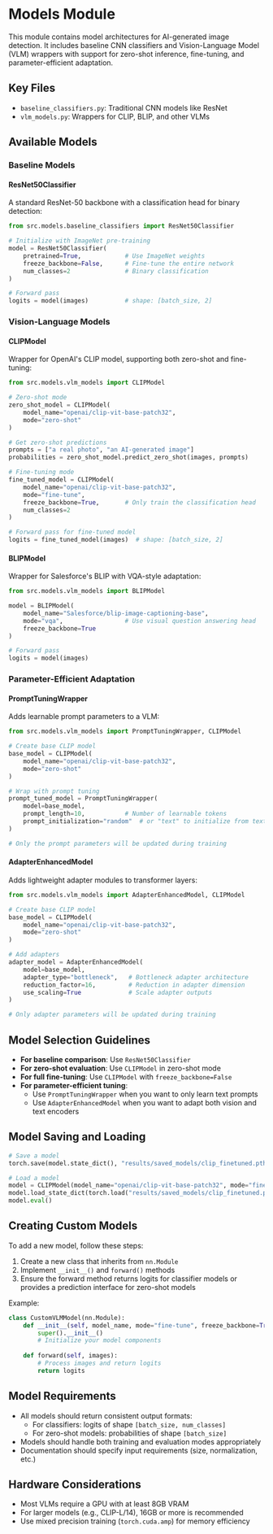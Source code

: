 # Models Module

This module contains model architectures for AI-generated image detection. It includes baseline CNN classifiers and Vision-Language Model (VLM) wrappers with support for zero-shot inference, fine-tuning, and parameter-efficient adaptation.

## Key Files

- `baseline_classifiers.py`: Traditional CNN models like ResNet
- `vlm_models.py`: Wrappers for CLIP, BLIP, and other VLMs

## Available Models

### Baseline Models

#### ResNet50Classifier

A standard ResNet-50 backbone with a classification head for binary detection:

```python
from src.models.baseline_classifiers import ResNet50Classifier

# Initialize with ImageNet pre-training
model = ResNet50Classifier(
    pretrained=True,            # Use ImageNet weights
    freeze_backbone=False,      # Fine-tune the entire network
    num_classes=2               # Binary classification
)

# Forward pass
logits = model(images)          # shape: [batch_size, 2]
```

### Vision-Language Models

#### CLIPModel

Wrapper for OpenAI's CLIP model, supporting both zero-shot and fine-tuning:

```python
from src.models.vlm_models import CLIPModel

# Zero-shot mode
zero_shot_model = CLIPModel(
    model_name="openai/clip-vit-base-patch32",
    mode="zero-shot"
)

# Get zero-shot predictions
prompts = ["a real photo", "an AI-generated image"]
probabilities = zero_shot_model.predict_zero_shot(images, prompts)

# Fine-tuning mode
fine_tuned_model = CLIPModel(
    model_name="openai/clip-vit-base-patch32",
    mode="fine-tune",
    freeze_backbone=True,       # Only train the classification head
    num_classes=2
)

# Forward pass for fine-tuned model
logits = fine_tuned_model(images)  # shape: [batch_size, 2]
```

#### BLIPModel

Wrapper for Salesforce's BLIP with VQA-style adaptation:

```python
from src.models.vlm_models import BLIPModel

model = BLIPModel(
    model_name="Salesforce/blip-image-captioning-base",
    mode="vqa",                 # Use visual question answering head
    freeze_backbone=True
)

# Forward pass
logits = model(images)
```

### Parameter-Efficient Adaptation

#### PromptTuningWrapper

Adds learnable prompt parameters to a VLM:

```python
from src.models.vlm_models import PromptTuningWrapper, CLIPModel

# Create base CLIP model
base_model = CLIPModel(
    model_name="openai/clip-vit-base-patch32",
    mode="zero-shot"
)

# Wrap with prompt tuning
prompt_tuned_model = PromptTuningWrapper(
    model=base_model,
    prompt_length=10,           # Number of learnable tokens
    prompt_initialization="random"  # or "text" to initialize from text
)

# Only the prompt parameters will be updated during training
```

#### AdapterEnhancedModel

Adds lightweight adapter modules to transformer layers:

```python
from src.models.vlm_models import AdapterEnhancedModel, CLIPModel

# Create base CLIP model
base_model = CLIPModel(
    model_name="openai/clip-vit-base-patch32",
    mode="zero-shot"
)

# Add adapters
adapter_model = AdapterEnhancedModel(
    model=base_model,
    adapter_type="bottleneck",   # Bottleneck adapter architecture
    reduction_factor=16,         # Reduction in adapter dimension
    use_scaling=True             # Scale adapter outputs
)

# Only adapter parameters will be updated during training
```

## Model Selection Guidelines

- **For baseline comparison**: Use `ResNet50Classifier`
- **For zero-shot evaluation**: Use `CLIPModel` in zero-shot mode
- **For full fine-tuning**: Use `CLIPModel` with `freeze_backbone=False`
- **For parameter-efficient tuning**:
  - Use `PromptTuningWrapper` when you want to only learn text prompts
  - Use `AdapterEnhancedModel` when you want to adapt both vision and text encoders

## Model Saving and Loading

```python
# Save a model
torch.save(model.state_dict(), "results/saved_models/clip_finetuned.pth")

# Load a model
model = CLIPModel(model_name="openai/clip-vit-base-patch32", mode="fine-tune")
model.load_state_dict(torch.load("results/saved_models/clip_finetuned.pth"))
model.eval()
```

## Creating Custom Models

To add a new model, follow these steps:

1. Create a new class that inherits from `nn.Module`
2. Implement `__init__()` and `forward()` methods
3. Ensure the forward method returns logits for classifier models or provides a prediction interface for zero-shot models

Example:

```python
class CustomVLMModel(nn.Module):
    def __init__(self, model_name, mode="fine-tune", freeze_backbone=True):
        super().__init__()
        # Initialize your model components
        
    def forward(self, images):
        # Process images and return logits
        return logits
```

## Model Requirements

- All models should return consistent output formats:
  - For classifiers: logits of shape `[batch_size, num_classes]`
  - For zero-shot models: probabilities of shape `[batch_size]`
- Models should handle both training and evaluation modes appropriately
- Documentation should specify input requirements (size, normalization, etc.)

## Hardware Considerations

- Most VLMs require a GPU with at least 8GB VRAM
- For larger models (e.g., CLIP-L/14), 16GB or more is recommended
- Use mixed precision training (`torch.cuda.amp`) for memory efficiency 